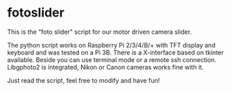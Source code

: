 # fotoslider

This is the "foto slider" script for our motor driven camera slider. 

The python script works on Raspberry Pi 2/3/4/B/+ with TFT display and keyboard and was tested on a Pi 3B. There is a X-interface based on tkinter available. Beside you can use terminal mode or a remote ssh connection. Libgphoto2 is integrated, Nikon or Canon cameras works fine with it.    

Just read the script, feel free to modify and have fun!
